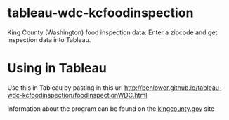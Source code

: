 # tableau-wdc-kcfoodinspection

King County (Washington) food inspection data.  Enter a zipcode and get inspection data into Tableau.

# Using in Tableau
Use this in Tableau by pasting in this url http://benlower.github.io/tableau-wdc-kcfoodinspection/foodInspectionWDC.html

Information about the program can be found on the [kingcounty.gov](http://kingcounty.gov/healthservices/health/ehs/foodsafety/inspections/system.aspx) site
